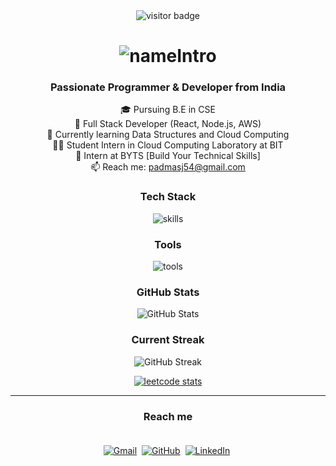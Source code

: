 <div align="center">

  <!-- Visitor Badge -->
  <img src="https://visitor-badge.laobi.icu/badge?page_id=Padmavathi-SJ" alt="visitor badge"/>

 <!-- Animated Typing Effect for Name -->
<h1>
  <img src="https://readme-typing-svg.demolab.com?font=Fira+Code&size=30&pause=1000&color=FFFFFF&vCenter=true&width=500&lines=Hi+%F0%9F%91%8B%2C+I'm+Padmavathi+SJ;A+Cloud+Enthusiast+%26+Web+Developer;React+%7C+Node.js+%7C+AWS+Learner" alt="nameIntro" />
</h1>



  <!-- Brief Intro with Icons -->
  <h3 align="center">
    <strong>Passionate Programmer & Developer from India</strong>
  </h3>
  <p>
    🎓 Pursuing B.E in CSE <br>
    🚀 Full Stack Developer (React, Node.js, AWS) <br>
    🌱 Currently learning Data Structures and Cloud Computing <br>
    👨‍💻 Student Intern in Cloud Computing Laboratory at BIT <br>
    💼 Intern at BYTS [Build Your Technical Skills] <br>
    📫 Reach me: <a href="mailto:padmasj54@gmail.com">padmasj54@gmail.com</a>
  </p>

  <!-- Badges for Languages & Tools -->
  <h3><strong>Tech Stack</strong></h3>
  <p>
    <img src="https://skillicons.dev/icons?i=java,js,react,aws,cpp,python,git,nodejs,mysql,c,expressjs,html,css,mongodb" alt="skills" /> 
  </p>

  <h3><strong>Tools</strong></h3>
  <p>
    <img src="https://skillicons.dev/icons?i=github,figma,vscode,git" alt="tools" /> 
  </p>

 <!-- GitHub Stats Card -->
<h3><strong>GitHub Stats</strong></h3>
<p>
  <img src="https://github-readme-stats.vercel.app/api?username=Padmavathi-SJ&show_icons=true&theme=dark&border_color=000000&title_color=FFD700&icon_color=FFD700" alt="GitHub Stats" />
</p>


  <!-- Streak Stats -->
  <h3><strong>Current Streak</strong></h3>
  <p>
    <img src="https://github-readme-streak-stats.herokuapp.com/?user=Padmavathi-SJ&theme=dark&border=black&fire=gold&currStreakLabel=gold" alt="GitHub Streak" />
  </p>

  <!-- LeetCode Card -->
  <a href="https://leetcode.com/u/PADMAVATHISJ/"><img src="https://leetcard.jacoblin.cool/PADMAVATHISJ" alt="leetcode stats"></a>

</div>
<hr>
<h3 align="center"><strong>Reach me</strong></h3>
<div align="center" style="padding: 20px;">
  <a href="mailto:padmasj54@gmail.com"><img src="https://skillicons.dev/icons?i=gmail&theme=light" alt="Gmail" /></a>&nbsp;
  <a href="https://github.com/Padmavathi-SJ"><img src="https://skillicons.dev/icons?i=github&theme=light" alt="GitHub" /></a>&nbsp;
  <a href="https://www.linkedin.com/in/padmavathisj/"><img src="https://skillicons.dev/icons?i=linkedin&theme=light" alt="LinkedIn" /></a>&nbsp;
</div>
